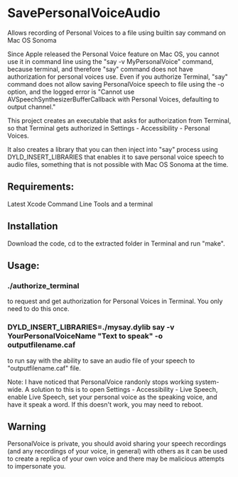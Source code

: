 # SavePersonalVoiceAudio

Allows recording of Personal Voices to a file using builtin say command on Mac OS Sonoma

Since Apple released the Personal Voice feature on Mac OS, you cannot use it in command line using the
"say -v MyPersonalVoice" command, 
because terminal, and therefore "say" command does not have authorization for personal voices use.
Even if you authorize Terminal, "say" command does not allow saving PersonalVoice speech to file using the -o option,
and the logged error is "Cannot use AVSpeechSynthesizerBufferCallback with Personal Voices, defaulting to output channel."


This project creates an executable that asks for authorization from Terminal, so that Terminal gets authorized in Settings - Accessibility - Personal Voices.

It also creates a library that you can then inject into "say" process using DYLD_INSERT_LIBRARIES that enables it to save personal voice speech to audio files, something that is not possible with Mac OS Sonoma at the time.

## Requirements: 
Latest Xcode Command Line Tools and a terminal

## Installation
Download the code, cd to the extracted folder in Terminal and run "make".

## Usage:

### ./authorize_terminal
to request and get authorization for Personal Voices in Terminal. You only need to do this once.

### DYLD_INSERT_LIBRARIES=./mysay.dylib say -v YourPersonalVoiceName "Text to speak" -o outputfilename.caf
to run say with the ability to save an audio file of your speech to "outputfilename.caf" file. 

Note: I have noticed that PersonalVoice randonly stops working system-wide. A solution to this is to open Settings - Accessibility - Live Speech, enable Live Speech, set your personal voice as the speaking voice, and have it speak a word. If this doesn't work, you may need to reboot.

## Warning
PersonalVoice is private, you should avoid sharing your speech recordings (and any recordings of your voice, in general) with others as it can be used to create a replica of your own voice and there may be malicious attempts to impersonate you.
